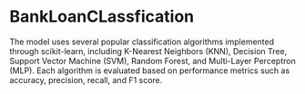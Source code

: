 # BankLoanCLassfication
The model uses several popular classification algorithms implemented through scikit-learn, including K-Nearest Neighbors (KNN), Decision Tree, Support Vector Machine (SVM), Random Forest, and Multi-Layer Perceptron (MLP). Each algorithm is evaluated based on performance metrics such as accuracy, precision, recall, and F1 score.
